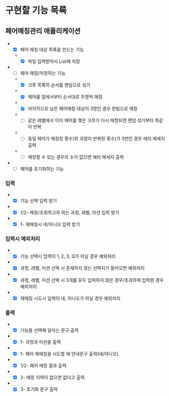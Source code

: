 # 구현할 기능 목록

## 페어매칭관리 애플리케이션
- +[x] 페어 매칭 대상 목록을 만드는 기능  
  - +[x] 파일 입력받아서 List<String>에 저장  
- +[ ] 페어 매칭/저장하는 기능  
  - +[x] 크루 목록의 순서를 랜덤으로 섞기  
  - +[x] 페어를 앞에서부터 순서대로 두명씩 매칭  
  - +[x] 마지막으로 남은 페어매칭 대상이 3명인 경우 한팀으로 매칭
  - +[ ] 같은 레벨에서 이미 페어를 맺은 크루가 다시 매청되면 랜덤 섞기부터 똑같이 반복  
  - +[ ] 동일 페어가 매칭된 횟수(위 과정이 반복된 횟수)가 3번인 경우 에러 메세지 출력
  - +[ ] 매칭할 수 있는 경우의 수가 없으면 에러 메세지 출력
- +[ ] 페어를 초기화하는 기능

### 입력
- +[x] 기능 선택 입력 받기  
- +[x] 1/2- 매칭/조회하고자 하는 과정, 레벨, 미션 입력 받기  
- +[x] 1- 재매칭시 네/아니오 입력 받기

### 입력시 예외처리
- +[x] 기능 선택시 입력이 1, 2, 3, Q가 아닐 경우 예외처리
- +[x] 과정, 레벨, 미션 선택 시 존재하지 않는 선택지가 들어오면 예외처리
- +[x] 과정, 레벨, 미션 선택 시 3개를 모두 입력하지 않은 경우/초과하여 입력한 경우 예외처리 
- +[x] 재매칭 시도시 입력이 네, 아니오가 아닐 경우 예외처리

### 출력
- +[x] 기능을 선택해 달라는 문구 출력  
- +[x] 1- 과정과 미션을 출력  
- +[x] 1- 페어 재매칭을 시도할 때 안내문구 출력(네/아니오)  
- +[x] 1/2- 페어 매칭 결과 출력
- +[x] 2- 매칭 이력이 없으면 없다고 출력  
- +[x] 3- 초기화 문구 출력  
